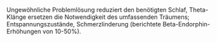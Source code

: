 Ungewöhnliche Problemlösung reduziert den benötigten Schlaf, Theta-Klänge ersetzen die Notwendigkeit des umfassenden Träumens; Entspannungszustände, Schmerzlinderung (berichtete Beta-Endorphin-Erhöhungen von 10-50%).
